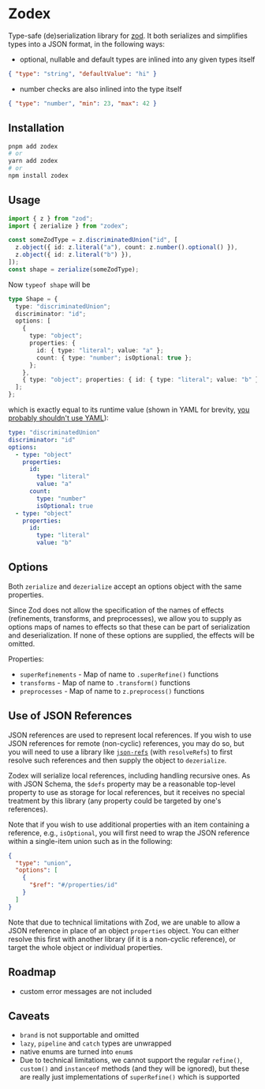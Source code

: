 # Zodex

Type-safe (de)serialization library for [zod](https://zod.dev/). It both serializes and simplifies types into a JSON format, in the following ways:

- optional, nullable and default types are inlined into any given types itself

```json
{ "type": "string", "defaultValue": "hi" }
```

- number checks are also inlined into the type itself

```json
{ "type": "number", "min": 23, "max": 42 }
```

## Installation

```sh
pnpm add zodex
# or
yarn add zodex
# or
npm install zodex
```

## Usage

```ts
import { z } from "zod";
import { zerialize } from "zodex";

const someZodType = z.discriminatedUnion("id", [
  z.object({ id: z.literal("a"), count: z.number().optional() }),
  z.object({ id: z.literal("b") }),
]);
const shape = zerialize(someZodType);
```

Now `typeof shape` will be

```ts
type Shape = {
  type: "discriminatedUnion";
  discriminator: "id";
  options: [
    {
      type: "object";
      properties: {
        id: { type: "literal"; value: "a" };
        count: { type: "number"; isOptional: true };
      };
    },
    { type: "object"; properties: { id: { type: "literal"; value: "b" } } }
  ];
};
```

which is exactly equal to its runtime value (shown in YAML for brevity, [you probably shouldn't use YAML](https://ruudvanasseldonk.com/2023/01/11/the-yaml-document-from-hell)):

```yaml
type: "discriminatedUnion"
discriminator: "id"
options:
  - type: "object"
    properties:
      id:
        type: "literal"
        value: "a"
      count:
        type: "number"
        isOptional: true
  - type: "object"
    properties:
      id:
        type: "literal"
        value: "b"
```

## Options

Both `zerialize` and `dezerialize` accept an options object with the
same properties.

Since Zod does not allow the specification of the names of effects
(refinements, transforms, and preprocesses), we allow you to supply
as options maps of names to effects so that these can be part of
serialization and deserialization. If none of these options are
supplied, the effects will be omitted.

Properties:

- `superRefinements` - Map of name to `.superRefine()` functions
- `transforms` - Map of name to `.transform()` functions
- `preprocesses` - Map of name to `z.preprocess()` functions

## Use of JSON References

JSON references are used to represent local references. If you wish to use
JSON references for remote (non-cyclic) references, you may do so, but you
will need to use a library like
[`json-refs`](https://github.com/whitlockjc/json-refs) (with `resolveRefs`)
to first resolve such references and then supply the object to `dezerialize`.

Zodex will serialize local references, including handling recursive ones. As
with JSON Schema, the `$defs` property may be a reasonable top-level property
to use as storage for local references, but it receives no special treatment
by this library (any property could be targeted by one's references).

Note that if you wish to use additional properties with an item containing a
reference, e.g., `isOptional`, you will first need to wrap the JSON reference
within a single-item union such as in the following:

```json
{
  "type": "union",
  "options": [
    {
      "$ref": "#/properties/id"
    }
  ]
}
```

Note that due to technical limitations with Zod, we are unable to allow a
JSON reference in place of an object `properties` object. You can either
resolve this first with another library (if it is a non-cyclic reference),
or target the whole object or individual properties.

## Roadmap

- custom error messages are not included

## Caveats

- `brand` is not supportable and omitted
- `lazy`, `pipeline` and `catch` types are unwrapped
- native enums are turned into `enum`s
- Due to technical limitations, we cannot support the regular
  `refine()`, `custom()` and `instanceof` methods (and they will be
  ignored), but these are really just implementations of `superRefine()`
  which is supported
